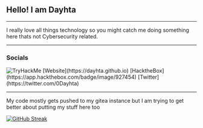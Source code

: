 ## Hello! I am Dayhta
___

I really love all things technology so you might catch me doing something here thats not Cybersecurity related. 


___

### Socials
 <img src="https://tryhackme-badges.s3.amazonaws.com/Dayhta.png" alt="TryHackMe">
[Website](https://dayhta.github.io)
[HacktheBox](https://app.hackthebox.com/badge/image/927454)
[Twitter](https://twitter.com/0Dayhta)

___

My code mostly gets pushed to my gitea instance but I am trying to get better about putting my stuff here too

[![GitHub Streak](https://github-readme-streak-stats.herokuapp.com?user=dayhta&theme=dark&mode=weekly)](https://git.io/streak-stats)
